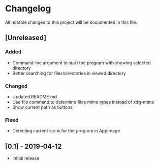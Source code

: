 # Changelog
All notable changes to this project will be documented in this file.

## [Unreleased]

### Added
- Command line argument to start the program with showing selected directory
- Better searching for files/directories in viewed directory

### Changed
- Updated README.md
- Use file command to determine files mime types instead of xdg-mime
- Show current path as buttons

### Fixed
- Detecting current icons for the program in AppImage

## [0.1] - 2019-04-12
- Initial release

